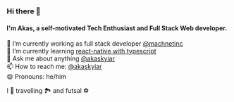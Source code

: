 ### Hi there 👋
#### I'm Akas, a self-motivated Tech Enthusiast and Full Stack Web developer.

🔭 I’m currently working as full stack developer [@machnetinc]("https://github.com/machnetinc")  
🌱 I’m currently learning [react-native with typescript]("https://github.com/akasrai/daily-quiz-mobile")  
💬 Ask me about anything [@akaskyiar]("https://twitter.com/akaskyiar")  
📫 How to reach me: [@akaskyiar]("https://twitter.com/akaskyiar")  
😄 Pronouns: he/him  

I 💓 travelling 🏞 and futsal ⚽

